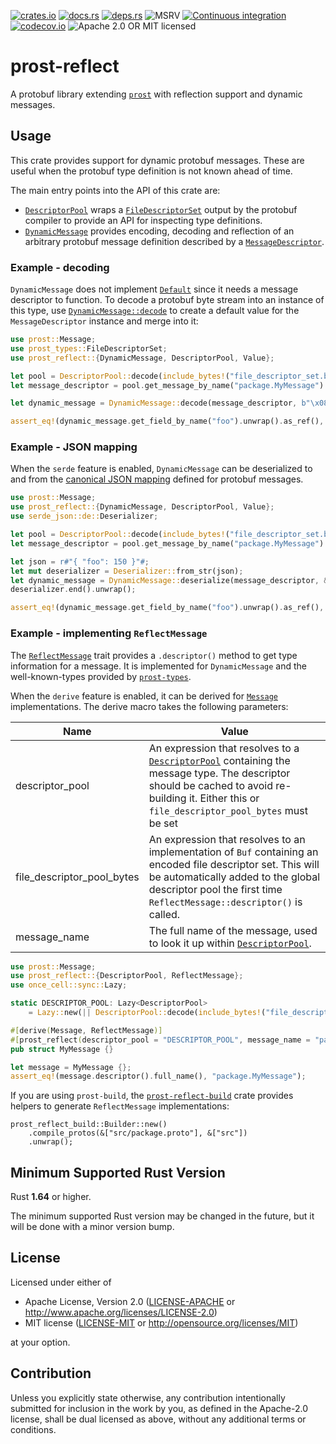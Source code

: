 [![crates.io](https://img.shields.io/crates/v/prost-reflect.svg)](https://crates.io/crates/prost-reflect/)
[![docs.rs](https://docs.rs/prost-reflect/badge.svg)](https://docs.rs/prost-reflect/)
[![deps.rs](https://deps.rs/crate/prost-reflect/0.12.0/status.svg)](https://deps.rs/crate/prost-reflect)
![MSRV](https://img.shields.io/badge/rustc-1.64+-blue.svg)
[![Continuous integration](https://github.com/andrewhickman/prost-reflect/actions/workflows/ci.yml/badge.svg)](https://github.com/andrewhickman/prost-reflect/actions/workflows/ci.yml)
[![codecov.io](https://codecov.io/gh/andrewhickman/prost-reflect/branch/main/graph/badge.svg?token=E2OITYXO7M)](https://codecov.io/gh/andrewhickman/prost-reflect)
![Apache 2.0 OR MIT licensed](https://img.shields.io/badge/license-Apache2.0%2FMIT-blue.svg)

# prost-reflect

A protobuf library extending [`prost`](https://crates.io/crates/prost) with reflection support and dynamic messages.

## Usage

This crate provides support for dynamic protobuf messages. These are useful when the
protobuf type definition is not known ahead of time.

The main entry points into the API of this crate are:

- [`DescriptorPool`] wraps a [`FileDescriptorSet`][prost_types::FileDescriptorSet] output by
  the protobuf compiler to provide an API for inspecting type definitions.
- [`DynamicMessage`] provides encoding, decoding and reflection of an arbitrary protobuf
  message definition described by a [`MessageDescriptor`].

### Example - decoding

`DynamicMessage` does not implement [`Default`] since it needs a message descriptor to
function. To decode a protobuf byte stream into an instance of this type, use [`DynamicMessage::decode`]
to create a default value for the `MessageDescriptor` instance and merge into it:

```rust
use prost::Message;
use prost_types::FileDescriptorSet;
use prost_reflect::{DynamicMessage, DescriptorPool, Value};

let pool = DescriptorPool::decode(include_bytes!("file_descriptor_set.bin").as_ref()).unwrap();
let message_descriptor = pool.get_message_by_name("package.MyMessage").unwrap();

let dynamic_message = DynamicMessage::decode(message_descriptor, b"\x08\x96\x01".as_ref()).unwrap();

assert_eq!(dynamic_message.get_field_by_name("foo").unwrap().as_ref(), &Value::I32(150));
```

### Example - JSON mapping

When the `serde` feature is enabled, `DynamicMessage` can be deserialized to and from the
[canonical JSON mapping](https://developers.google.com/protocol-buffers/docs/proto3#json)
defined for protobuf messages.

```rust
use prost::Message;
use prost_reflect::{DynamicMessage, DescriptorPool, Value};
use serde_json::de::Deserializer;

let pool = DescriptorPool::decode(include_bytes!("file_descriptor_set.bin").as_ref()).unwrap();
let message_descriptor = pool.get_message_by_name("package.MyMessage").unwrap();

let json = r#"{ "foo": 150 }"#;
let mut deserializer = Deserializer::from_str(json);
let dynamic_message = DynamicMessage::deserialize(message_descriptor, &mut deserializer).unwrap();
deserializer.end().unwrap();

assert_eq!(dynamic_message.get_field_by_name("foo").unwrap().as_ref(), &Value::I32(150));
```

### Example - implementing `ReflectMessage`

The [`ReflectMessage`] trait provides a `.descriptor()` method to get type information for a message. It is implemented for `DynamicMessage` and the well-known-types provided by [`prost-types`](https://docs.rs/prost-types/0.10.0/prost_types).

When the `derive` feature is enabled, it can be derived for [`Message`][prost::Message] implementations. The
derive macro takes the following parameters:

| Name            | Value |
|-----------------|-------|
| descriptor_pool | An expression that resolves to a [`DescriptorPool`] containing the message type. The descriptor should be cached to avoid re-building it. Either this or `file_descriptor_pool_bytes` must be set |
| file_descriptor_pool_bytes | An expression that resolves to an implementation of `Buf` containing an encoded file descriptor set. This will be automatically added to the global descriptor pool the first time `ReflectMessage::descriptor()` is called. |
| message_name    | The full name of the message, used to look it up within [`DescriptorPool`]. |

```rust
use prost::Message;
use prost_reflect::{DescriptorPool, ReflectMessage};
use once_cell::sync::Lazy;

static DESCRIPTOR_POOL: Lazy<DescriptorPool>
    = Lazy::new(|| DescriptorPool::decode(include_bytes!("file_descriptor_set.bin").as_ref()).unwrap());

#[derive(Message, ReflectMessage)]
#[prost_reflect(descriptor_pool = "DESCRIPTOR_POOL", message_name = "package.MyMessage")]
pub struct MyMessage {}

let message = MyMessage {};
assert_eq!(message.descriptor().full_name(), "package.MyMessage");
```

If you are using `prost-build`, the [`prost-reflect-build`](https://crates.io/crates/prost-reflect-build) crate provides helpers to generate `ReflectMessage` implementations:

```rust,no_run
prost_reflect_build::Builder::new()
    .compile_protos(&["src/package.proto"], &["src"])
    .unwrap();
```

## Minimum Supported Rust Version

Rust **1.64** or higher.

The minimum supported Rust version may be changed in the future, but it will be
done with a minor version bump.

## License

Licensed under either of

 * Apache License, Version 2.0
   ([LICENSE-APACHE](LICENSE-APACHE) or http://www.apache.org/licenses/LICENSE-2.0)
 * MIT license
   ([LICENSE-MIT](LICENSE-MIT) or http://opensource.org/licenses/MIT)

at your option.

## Contribution

Unless you explicitly state otherwise, any contribution intentionally submitted
for inclusion in the work by you, as defined in the Apache-2.0 license, shall be
dual licensed as above, without any additional terms or conditions.

[`DescriptorPool`]: https://docs.rs/prost-reflect/0.12.0/prost_reflect/struct.DescriptorPool.html
[`DynamicMessage`]: https://docs.rs/prost-reflect/0.12.0/prost_reflect/struct.DynamicMessage.html
[`MessageDescriptor`]: https://docs.rs/prost-reflect/0.12.0/prost_reflect/struct.MessageDescriptor.html
[`MessageDescriptor`]: https://docs.rs/prost-reflect/0.12.0/prost_reflect/struct.MessageDescriptor.html
[`DynamicMessage::decode`]: https://docs.rs/prost-reflect/0.12.0/prost_reflect/struct.DynamicMessage.html#method.decode
[`ReflectMessage`]: https://docs.rs/prost-reflect/0.12.0/prost_reflect/trait.ReflectMessage.html

[`Default`]: https://doc.rust-lang.org/stable/core/default/trait.Default.html
[prost::Message]: https://docs.rs/prost/latest/prost/trait.Message.html
[prost_types::FileDescriptorSet]: https://docs.rs/prost-types/latest/prost_types/struct.FileDescriptorSet.html
